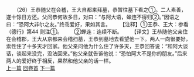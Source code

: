 　　（26）王恭随父在会稽，王大自都来拜墓，恭暂往墓下看之①。二人素善，遂十馀日方还。父问恭何故多日，对曰：“与阿大语，蝉连不得归②。”因语之曰：“恐阿大非尔之友。”终乖爱好，果如其言。
　　【注释】①王恭、王大：参看（德行》第44 则注①。
　　②蝉连：连续不断。
　　【译文】王恭随他父亲住在会稽郡，王大从京都来会稽扫墓，王恭到墓地去看望他一下。两人一向很要好，索性住了十多天才回家。他父亲问他为什么住了许多天，王恭回答说：“和阿大谈话，谈起来没完，没法回来。”他父亲就告诉他说：“恐怕阿大不是你的朋友。”后来两人的爱好终于相反，果然和他父亲的话一样。
<br>[上一篇](07_25) [回卷首](07_00) [下一篇](07_27)
